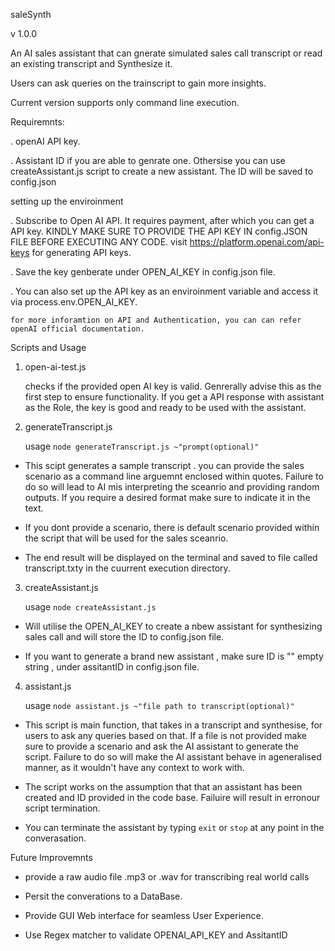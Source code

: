 saleSynth

v 1.0.0

An AI sales assistant that can gnerate simulated sales call transcript or read an existing transcript and Synthesize it.

Users can ask queries on the trainscript to gain more insights.

Current version supports only command line execution.


Requiremnts:

. openAI API key.

. Assistant ID if you are able to genrate one. Othersise you can use createAssistant.js script to create a new assistant. The ID will be saved to config.json

setting up the enviroinment

. Subscribe to Open AI API. It requires payment, after which you can get a API key.
  KINDLY MAKE SURE TO PROVIDE THE API KEY IN config.JSON FILE BEFORE EXECUTING ANY CODE.
  visit https://platform.openai.com/api-keys for generating API keys.

. Save the key genberate under OPEN_AI_KEY in config.json file. 

. You can also set up the API key as an enviroinment variable and access it via process.env.OPEN_AI_KEY.

	for more inforamtion on API and Authentication, you can can refer openAI official documentation.

Scripts and Usage

1. open-ai-test.js

   checks if the provided open AI key is valid. Genrerally advise this as the first step to ensure functionality.
   If you get a API response with assistant as the Role, the key is good and ready to be used with the assistant.

2. generateTranscript.js

   usage ` node generateTranscript.js ~"prompt(optional)" ` 

 * This scipt generates a sample transcript . you can provide the sales scenario as a command line arguemnt enclosed within quotes.
	Failure to do so will lead to AI mis interpreting the sceanrio and providing random outputs.
	If you require a desired format make sure to indicate it in the text.

 * If you dont provide a scenario, there is default scenario provided within the script that will be used for the sales sceanrio.

 * The end result will be displayed on the terminal and saved to file called transcript.txty in the cuurrent execution directory.

3. createAssistant.js

	usage `node createAssistant.js`

 * Will utilise the OPEN_AI_KEY to create a nbew assistant for synthesizing sales call and will store the ID to config.json file.

 * If you want to generate a brand new assistant , make sure ID is "" empty string , under assitantID in config.json file.

4. assistant.js

	usage `node assistant.js ~"file path to transcript(optional)"`

 * This script is main function, that takes in a transcript and synthesise, for users to ask any queries based on that.
   If a file is not provided make sure to provide a scenario and ask the AI assistant to generate the script.
   Failure to do so will make the AI assistant behave in ageneralised manner, as it wouldn't have any context to work with.

 * The script works on the assumption that that an assistant has been created and ID provided in the code base.
   Failuire will result in erronour script termination.
 
 * You can terminate the assistant by typing `exit` or `stop` at any point in the converasation.

Future Improvemnts

 * provide a raw audio file .mp3 or .wav for transcribing real world calls

 * Persit the converations to a DataBase.

 * Provide GUI Web interface for seamless User Experience.

 * Use Regex matcher to validate OPENAI_API_KEY and AssitantID